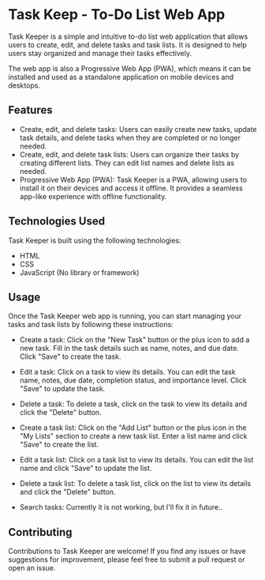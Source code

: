 # Task Keep - To-Do List Web App

Task Keeper is a simple and intuitive to-do list web application that allows users to create, edit, and delete tasks and task lists. It is designed to help users stay organized and manage their tasks effectively.

The web app is also a Progressive Web App (PWA), which means it can be installed and used as a standalone application on mobile devices and desktops.

## Features
- Create, edit, and delete tasks: Users can easily create new tasks, update task details, and delete tasks when they are completed or no longer needed.
- Create, edit, and delete task lists: Users can organize their tasks by creating different lists. They can edit list names and delete lists as needed.
- Progressive Web App (PWA): Task Keeper is a PWA, allowing users to install it on their devices and access it offline. It provides a seamless app-like experience with offline functionality.

## Technologies Used
Task Keeper is built using the following technologies:

- HTML
- CSS
- JavaScript (No library or framework)

## Usage
Once the Task Keeper web app is running, you can start managing your tasks and task lists by following these instructions:

- Create a task: Click on the "New Task" button or the plus icon to add a new task. Fill in the task details such as name, notes, and due date. Click "Save" to create the task.

- Edit a task: Click on a task to view its details. You can edit the task name, notes, due date, completion status, and importance level. Click "Save" to update the task.
- Delete a task: To delete a task, click on the task to view its details and click the "Delete" button.
- Create a task list: Click on the "Add List" button or the plus icon in the "My Lists" section to create a new task list. Enter a list name and click "Save" to create the list.
- Edit a task list: Click on a task list to view its details. You can edit the list name and click "Save" to update the list.
- Delete a task list: To delete a task list, click on the list to view its details and click the "Delete" button.
- Search tasks: Currently it is not working, but I'll fix it in future..

## Contributing

Contributions to Task Keeper are welcome! If you find any issues or have suggestions for improvement, please feel free to submit a pull request or open an issue.
